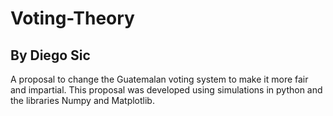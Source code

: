 # Voting-Theory
## By Diego Sic

A proposal to change the Guatemalan voting system to make it more fair and impartial. This proposal was developed using simulations in python and the libraries Numpy and Matplotlib.
